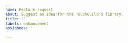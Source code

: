 ```yaml
---
name: Feature request
about: Suggest an idea for the TouchGuild's library.
title: ''
labels: enhancement
assignees: ''

---
```


